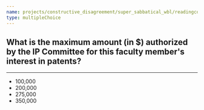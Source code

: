 ```yaml
---
name: projects/constructive_disagreement/super_sabbatical_wbl/readingcomp_provost_4.md
type: multipleChoice
---
```


## What is the maximum amount (in $) authorized by the IP Committee for this faculty member's interest in patents?

---

- 100,000
- 200,000
- 275,000
- 350,000